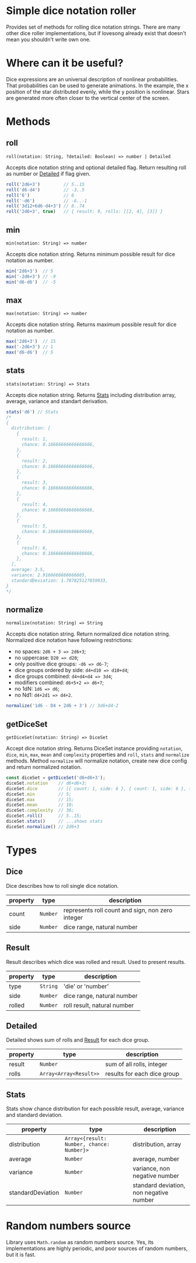 # Simple dice notation roller

Provides set of methods for rolling dice notation strings. There are many other dice roller implementations, but if lovesong already exist that doesn't mean you shouldn't write own one.

# Where can it be useful?

Dice expressions are an universal description of nonlinear probabilities. That probabilities can be used to generate animations. In the example, the x position of the star distributed evenly, while the y position is nonlinear. Stars are generated more often closer to the vertical center of the screen.

# Methods

## roll

`roll(notation: String, ?detailed: Boolean) => number | Detailed`

Accepts dice notation string and optional detailed flag. Return resulting roll as number or [Detailed](https://github.com/dubaua/roll-expression#detailed) if flag given.

```js
roll('2d6+3')         // 5..15
roll('d6-d4')         // -3..5
roll('6')             // 6
roll('-d6')           // -6..-1
roll('3d12+6d6-d4+3') // 8..74
roll('2d6+3', true)   // { result: 9, rolls: [[2, 4], [3]] }
```

## min

`min(notation: String) => number`

Accepts dice notation string. Returns minimum possible result for dice notation as number.

```js
min('2d6+3')  // 5
min('-2d6+3') // -9
min('d6-d6')  // -5
```

## max

`max(notation: String) => number`

Accepts dice notation string. Returns maximum possible result for dice notation as number.

```js
max('2d6+3')  // 15
max('-2d6+3') // 1
max('d6-d6')  // 5
```

## stats

`stats(notation: String) => Stats`

Accepts dice notation string. Returns [Stats](https://github.com/dubaua/roll-expression#stats) including distribution array, average, variance and standart derivation.

```js
stats('d6') // Stats
/*
{
  distribution: [
    {
      result: 1,
      chance: 0.16666666666666666,
    },
    {
      result: 2,
      chance: 0.16666666666666666,
    },
    {
      result: 3,
      chance: 0.16666666666666666,
    },
    {
      result: 4,
      chance: 0.16666666666666666,
    },
    {
      result: 5,
      chance: 0.16666666666666666,
    },
    {
      result: 6,
      chance: 0.16666666666666666,
    },
  ],
  average: 3.5,
  variance: 2.9166666666666665,
  standardDeviation: 1.707825127659933,
}
*/
```

## normalize

`normalize(notation: String) => String`

Accepts dice notation string. Return normalized dice notation string.
Normalized dice notation have following restrictions:
* no spaces: `2d6 + 3 => 2d6+3`;
* no uppercase: `D20 => d20`;
* only positive dice groups: `-d6 => d6-7`;
* dice groups ordered by side: `d4+d10 => d10+d4`;
* dice groups combined: `d4+d4+d4 => 3d4`;
* modifiers combined: `d6+5+2 => d6+7`;
* no 1dN: `1d6 => d6`;
* no Nd1: `d4+2d1 => d4+2`.

```js
normalize('1d6 - D4 + 2d6 + 3') // 3d6+d4-2
```

## getDiceSet

`getDiceSet(notation: String) => DiceSet`

Accept dice notation string. Returns DiceSet instance providing `notation`, `dice`, `min`, `max`, `mean` and `complexity` properties and `roll`, `stats` and `normalize` methods.
Method `normalize` will normalize notation, create new dice config and return normalized notation.

```js
const diceSet = getDiceSet('d6+d6+3');
diceSet.notation    // d6+d6+3;
diceSet.dice        // [{ count: 1, side: 6 }, { count: 1, side: 6 }, { count: 3, side: 1 }];
diceSet.min         // 5;
diceSet.max         // 15;
diceSet.mean        // 10;
diceSet.complexity  // 36;
diceSet.roll()      // 5..15;
diceSet.stats()     // ...shows stats
diceSet.normalize() // 2d6+3
```

# Types

## Dice

Dice describes how to roll single dice notation.

| property | type     | description                                      |
| -------- | -------- | ------------------------------------------------ |
| count    | `Number` | represents roll count and sign, non zero integer |
| side     | `Number` | dice range, natural number                       |

## Result

Result describes which dice was rolled and result. Used to present results.

| property | type     | description                 |
| -------- | -------- | --------------------------- |
| type     | `String` | 'die' or 'number'           |
| side     | `Number` | dice range, natural number  |
| rolled   | `Number` | roll result, natural number |

## Detailed

Detailed shows sum of rolls and [Result](https://github.com/dubaua/roll-expression#result) for each dice group.

| property | type                   | description                 |
| -------- | ---------------------- | --------------------------- |
| result   | `Number`               | sum of all rolls, integer   |
| rolls    | `Array<Array<Result>>` | results for each dice group |

## Stats

Stats show chance distribution for each possible result, average,
variance and standard deviation.

| property          | type                                      | description                             |
| ----------------- | ----------------------------------------- | --------------------------------------- |
| distribution      | `Array<{result: Number, chance: Number}>` | distribution, array                     |
| average           | `Number`                                  | average, number                         |
| variance          | `Number`                                  | variance, non negative number           |
| standardDeviation | `Number`                                  | standard deviation, non negative number |

# Random numbers source

Library uses `Math.random` as random numbers source. Yes, its implementations are highly periodic, and poor sources of random numbers, but it is fast.
